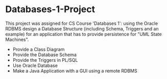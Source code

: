 Databases-1-Project
===================

This project was assigned for CS Course 'Databases 1': using the Oracle RDBMS design a Database Structure (including Schema, Triggers and an example) for an application that has to provide persistence for "UML State Machines".

- Provide a Class Diagram
- Provide the Database Schema
- Provide the Triggers in PL/SQL
- Use Oracle Database
- Make a Java Application with a GUI using a remote RDBMS 